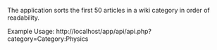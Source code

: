 The application sorts the first 50 articles in a wiki category in order of readability.

Example Usage:
http://localhost/app/api/api.php?category=Category:Physics